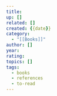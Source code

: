 ```yaml
---
title: 
up: []
related: []
created: {{date}}
category:
  - "[[Books]]"
author: []
year: 
rating: 
topics: []
tags:
  - books
  - references
  - to-read
---
```

